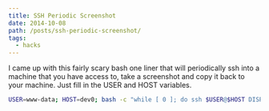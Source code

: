 ```yaml
---
title: SSH Periodic Screenshot
date: 2014-10-08
path: /posts/ssh-periodic-screenshot/
tags: 
  - hacks
---
```



I came up with this fairly scary bash one liner that will periodically ssh into a machine that you have access to, take a screenshot and copy it back to your machine. Just fill in the USER and HOST variables.

```bash
USER=www-data; HOST=dev0; bash -c "while [ 0 ]; do ssh $USER@$HOST DISPLAY=:1.0 import -window root /tmp/a.png; date +%s | xargs -I {} scp $USER@$HOST:/tmp/a.png $USER@$HOST-{}.png; sleep 2; done"
```
